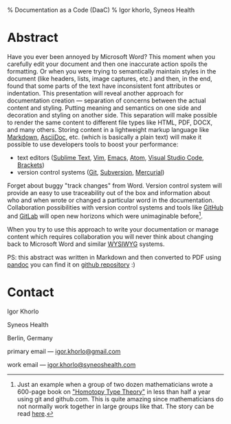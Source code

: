% Documentation as a Code (DaaC)
% Igor khorlo, Syneos Health

# Abstract

Have you ever been annoyed by Microsoft Word? 
This moment when you carefully edit your document and then one inaccurate action spoils the formatting. 
Or when you were trying to semantically maintain styles in the document (like headers, lists, image captures, etc.) and then, in the end, found that some parts of the text have inconsistent font attributes or indentation. 
This presentation will reveal another approach for documentation creation — separation of concerns between the actual content and styling. 
Putting meaning and semantics on one side and decoration and styling on another side. 
This separation will make possible to render the same content to different file types like HTML, PDF, DOCX, and many others. Storing content in a lightweight markup language like [Markdown][markdown-fireball], [AsciiDoc], etc. (which is basically a plain text) will make it possible to use developers tools to boost your performance:

- text editors ([Sublime Text], [Vim], [Emacs], [Atom], [Visual Studio Code], [Brackets])
- version control systems ([Git], [Subversion][svn], [Mercurial][hg])

Forget about buggy "track changes" from Word. 
Version control system will provide an easy to use traceability out of the box and information about who and when wrote or changed a particular word in the documentation. 
Collaboration possibilities with version control systems and tools like [GitHub] and [GitLab] will open new horizons which were unimaginable before[^HoTT].

[^HoTT]: Just an example when a group of two dozen mathematicians wrote a 600-page book on ["Homotopy Type Theory"][hott-book] in less than half a year using git and github.com. 
    This is quite amazing since mathematicians do not normally work together in large groups like that. 
    The story can be read [here][hott-story].

When you try to use this approach to write your documentation or manage content which requires collaboration you will never think about changing back to Microsoft Word and similar [WYSIWYG] systems.

PS: this abstract was written in Markdown and then converted to PDF using [pandoc] you can find it on [github repository](https://github.com/sspkmnd/basel-sde2018) :)

# Contact

Igor Khorlo

Syneos Health

Berlin, Germany

primary email — [igor.khorlo@gmail.com](mailto:igor.khorlo@gmail.com)

work email — [igor.khorlo@syneoshealth.com](mailto:igor.khorlo@syneoshealth.com)


[Sublime Text]: https://www.sublimetext.com/
[vim]: https://en.wikipedia.org/wiki/Vim_(text_editor)
[emacs]: https://en.wikipedia.org/wiki/Emacs
[atom]: https://atom.io/
[Visual Studio Code]: https://code.visualstudio.com/
[brackets]: http://brackets.io/
[git]: https://git-scm.com/
[svn]: https://subversion.apache.org/
[hg]: https://en.wikipedia.org/wiki/Mercurial
[github]: https://github.com/
[gitlab]: https://about.gitlab.com/
[markdown-fireball]: https://daringfireball.net/projects/markdown/
[hott-book]: https://homotopytypetheory.org/book/
[hott-story]: http://math.andrej.com/2013/06/20/the-hott-book/
[pandoc]: https://pandoc.org/
[wysiwyg]: https://en.wikipedia.org/wiki/WYSIWYG]
[AsciiDoc]: http://asciidoc.org/